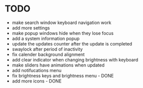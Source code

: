 # TODO
- make search window keyboard navigation work
- add more settings
- make popup windows hide when they lose focus
- add a system information popup
- update the updates counter after the update is completed
- swaylock after period of inactivity
- fix calender background alignment
- add clear indicator when changing brightness with keyboard
- make sliders have animations when updated
- add notifucations menu
- fix brightness keys and brightness menu - DONE
- add more icons - DONE

